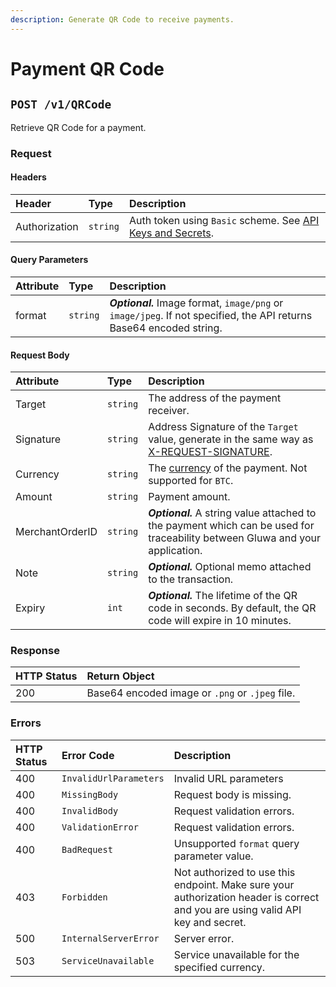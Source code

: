 ```yaml
---
description: Generate QR Code to receive payments.
---
```


# Payment QR Code

## `POST /v1/QRCode`

Retrieve QR Code for a payment.

### Request

#### Headers

| Header | Type | Description |
| :--- | :--- | :--- |
| Authorization | `string` | Auth token using `Basic` scheme. See [API Keys and Secrets](authentication.md#api-keys-and-secrets). |

#### Query Parameters

| Attribute | Type | Description |
| :--- | :--- | :--- |
| format | `string` | _**Optional.**_ Image format, `image/png` or `image/jpeg`. If not specified, the API returns Base64 encoded string. |

#### Request Body

| Attribute | Type | Description |
| :--- | :--- | :--- |
| Target | `string` | The address of the payment receiver. |
| Signature | `string` | Address Signature of the `Target` value, generate in the same way as [X-REQUEST-SIGNATURE](authentication.md#x-request-signature). |
| Currency | `string` | The [currency](currency-and-conversion-symbols.md#currency-symbols) of the payment. Not supported for `BTC`. |
| Amount | `string` | Payment amount. |
| MerchantOrderID | `string` | _**Optional.**_ A string value attached to the payment which can be used for traceability between Gluwa and your application. |
| Note | `string` | _**Optional.**_ Optional memo attached to the transaction. |
| Expiry | `int` | _**Optional.**_ The lifetime of the QR code in seconds. By default, the QR code will expire in 10 minutes. |

### Response

| HTTP Status | Return Object |
| :--- | :--- |
| 200 | Base64 encoded image or `.png` or `.jpeg` file. |

### Errors

| HTTP Status | Error Code | Description |
| :--- | :--- | :--- |
| 400 | `InvalidUrlParameters` | Invalid URL parameters |
| 400 | `MissingBody` | Request body is missing. |
| 400 | `InvalidBody` | Request validation errors. |
| 400 | `ValidationError` | Request validation errors. |
| 400 | `BadRequest` | Unsupported `format` query parameter value. |
| 403 | `Forbidden` | Not authorized to use this endpoint. Make sure your authorization header is correct and you are using valid API key and secret. |
| 500 | `InternalServerError` | Server error. |
| 503 | `ServiceUnavailable` | Service unavailable for the specified currency. |

